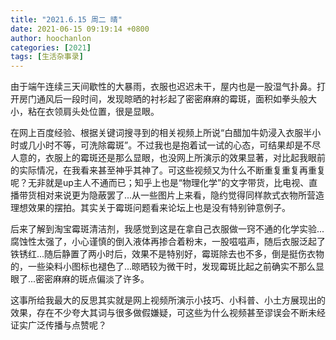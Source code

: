 ```yaml
---
title: "2021.6.15 周二 晴"
date: 2021-06-15 09:19:14 +0800
author: hoochanlon
categories: [2021]
tags: [生活杂事录]
---
```


由于端午连续三天间歇性的大暴雨，衣服也迟迟未干，屋内也是一股湿气扑鼻。打开房门通风后一段时间，发现晾晒的衬衫起了密密麻麻的霉斑，面积如拳头般大小，粘在衣领肩头处位置，很是显眼。<!-- more -->

在网上百度经验、根据关键词搜寻到的相关视频上所说“白醋加牛奶浸入衣服半小时或几小时不等，可洗除霉斑”。不过我也是抱着试一试的心态，可结果却是不尽人意的，衣服上的霉斑还是那么显眼，也没网上所演示的效果显著，对比起我眼前的实际情况，在我看来甚至神乎其神了。可这些视频又为什么不断重复重复再重复呢？无非就是up主人不通而已；知乎上也是“物理化学”的文字带货，比电视、直播带货相对来说更为隐蔽罢了...从一些图片上来看，隐约觉得同样款式衣物所营造理想效果的摆拍。其实关于霉斑问题看来论坛上也是没有特别钟意例子。

后来了解到淘宝霉斑清洁剂，我感觉到这是在拿自己衣服做一窍不通的化学实验...腐蚀性太强了，小心谨慎的倒入液体再掺合着粉末，一股嗞嗞声，随后衣服泛起了铁锈红...随后静置了两小时后，效果不是特别好，霉斑除去也不多，倒是挺伤衣物的，一些染料小图标也褪色了...晾晒较为微干时，发现霉斑比起之前确实不那么显眼了...密密麻麻的斑点偏淡了许多。

这事所给我最大的反思其实就是网上视频所演示小技巧、小科普、小土方展现出的效果，存在不少夸大其词与很多做假嫌疑，可这些为什么视频甚至谬误会不断未经证实广泛传播与点赞呢？
